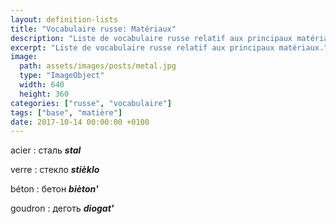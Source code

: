 ```yaml
---
layout: definition-lists
title: "Vocabulaire russe: Matériaux"
description: "Liste de vocabulaire russe relatif aux principaux matériaux."
excerpt: "Liste de vocabulaire russe relatif aux principaux matériaux."
image:
  path: assets/images/posts/metal.jpg
  type: "ImageObject"
  width: 640
  height: 360
categories: ["russe", "vocabulaire"]
tags: ["base", "matière"]
date: 2017-10-14 00:00:00 +0100
---
```


acier
: сталь
*__stal__*

verre
: стекло
*__stièklo__*

béton
: бетон
*__bièton'__*

goudron
: деготь
*__diogat'__*
